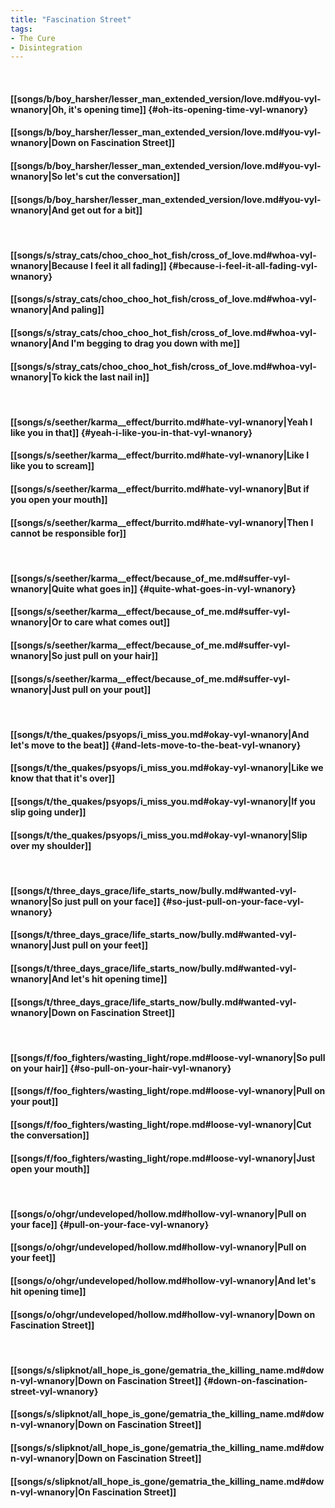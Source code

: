 ```yaml
---
title: "Fascination Street"
tags:
- The Cure
- Disintegration
---
```

&nbsp;
#### [[songs/b/boy_harsher/lesser_man_extended_version/love.md#you-vyl-wnanory|Oh, it's opening time]] {#oh-its-opening-time-vyl-wnanory}
#### [[songs/b/boy_harsher/lesser_man_extended_version/love.md#you-vyl-wnanory|Down on Fascination Street]]
#### [[songs/b/boy_harsher/lesser_man_extended_version/love.md#you-vyl-wnanory|So let's cut the conversation]]
#### [[songs/b/boy_harsher/lesser_man_extended_version/love.md#you-vyl-wnanory|And get out for a bit]]
&nbsp;
#### [[songs/s/stray_cats/choo_choo_hot_fish/cross_of_love.md#whoa-vyl-wnanory|Because I feel it all fading]] {#because-i-feel-it-all-fading-vyl-wnanory}
#### [[songs/s/stray_cats/choo_choo_hot_fish/cross_of_love.md#whoa-vyl-wnanory|And paling]]
#### [[songs/s/stray_cats/choo_choo_hot_fish/cross_of_love.md#whoa-vyl-wnanory|And I'm begging to drag you down with me]]
#### [[songs/s/stray_cats/choo_choo_hot_fish/cross_of_love.md#whoa-vyl-wnanory|To kick the last nail in]]
&nbsp;
#### [[songs/s/seether/karma__effect/burrito.md#hate-vyl-wnanory|Yeah I like you in that]] {#yeah-i-like-you-in-that-vyl-wnanory}
#### [[songs/s/seether/karma__effect/burrito.md#hate-vyl-wnanory|Like I like you to scream]]
#### [[songs/s/seether/karma__effect/burrito.md#hate-vyl-wnanory|But if you open your mouth]]
#### [[songs/s/seether/karma__effect/burrito.md#hate-vyl-wnanory|Then I cannot be responsible for]]
&nbsp;
#### [[songs/s/seether/karma__effect/because_of_me.md#suffer-vyl-wnanory|Quite what goes in]] {#quite-what-goes-in-vyl-wnanory}
#### [[songs/s/seether/karma__effect/because_of_me.md#suffer-vyl-wnanory|Or to care what comes out]]
#### [[songs/s/seether/karma__effect/because_of_me.md#suffer-vyl-wnanory|So just pull on your hair]]
#### [[songs/s/seether/karma__effect/because_of_me.md#suffer-vyl-wnanory|Just pull on your pout]]
&nbsp;
#### [[songs/t/the_quakes/psyops/i_miss_you.md#okay-vyl-wnanory|And let's move to the beat]] {#and-lets-move-to-the-beat-vyl-wnanory}
#### [[songs/t/the_quakes/psyops/i_miss_you.md#okay-vyl-wnanory|Like we know that that it's over]]
#### [[songs/t/the_quakes/psyops/i_miss_you.md#okay-vyl-wnanory|If you slip going under]]
#### [[songs/t/the_quakes/psyops/i_miss_you.md#okay-vyl-wnanory|Slip over my shoulder]]
&nbsp;
#### [[songs/t/three_days_grace/life_starts_now/bully.md#wanted-vyl-wnanory|So just pull on your face]] {#so-just-pull-on-your-face-vyl-wnanory}
#### [[songs/t/three_days_grace/life_starts_now/bully.md#wanted-vyl-wnanory|Just pull on your feet]]
#### [[songs/t/three_days_grace/life_starts_now/bully.md#wanted-vyl-wnanory|And let's hit opening time]]
#### [[songs/t/three_days_grace/life_starts_now/bully.md#wanted-vyl-wnanory|Down on Fascination Street]]
&nbsp;
#### [[songs/f/foo_fighters/wasting_light/rope.md#loose-vyl-wnanory|So pull on your hair]] {#so-pull-on-your-hair-vyl-wnanory}
#### [[songs/f/foo_fighters/wasting_light/rope.md#loose-vyl-wnanory|Pull on your pout]]
#### [[songs/f/foo_fighters/wasting_light/rope.md#loose-vyl-wnanory|Cut the conversation]]
#### [[songs/f/foo_fighters/wasting_light/rope.md#loose-vyl-wnanory|Just open your mouth]]
&nbsp;
#### [[songs/o/ohgr/undeveloped/hollow.md#hollow-vyl-wnanory|Pull on your face]] {#pull-on-your-face-vyl-wnanory}
#### [[songs/o/ohgr/undeveloped/hollow.md#hollow-vyl-wnanory|Pull on your feet]]
#### [[songs/o/ohgr/undeveloped/hollow.md#hollow-vyl-wnanory|And let's hit opening time]]
#### [[songs/o/ohgr/undeveloped/hollow.md#hollow-vyl-wnanory|Down on Fascination Street]]
&nbsp;
#### [[songs/s/slipknot/all_hope_is_gone/gematria_the_killing_name.md#down-vyl-wnanory|Down on Fascination Street]] {#down-on-fascination-street-vyl-wnanory}
#### [[songs/s/slipknot/all_hope_is_gone/gematria_the_killing_name.md#down-vyl-wnanory|Down on Fascination Street]]
#### [[songs/s/slipknot/all_hope_is_gone/gematria_the_killing_name.md#down-vyl-wnanory|Down on Fascination Street]]
#### [[songs/s/slipknot/all_hope_is_gone/gematria_the_killing_name.md#down-vyl-wnanory|On Fascination Street]]
